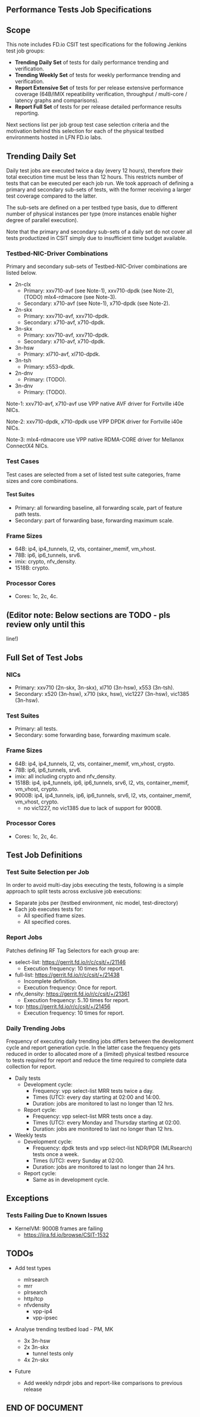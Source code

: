 ## Performance Tests Job Specifications

## Scope

This note includes FD.io CSIT test specifications for the following
Jenkins test job groups:

- **Trending Daily Set** of tests for daily performance trending and
  verification.
- **Trending Weekly Set** of tests for weekly performance trending and
  verification.
- **Report Extensive Set** of tests for per release extensive performance
  coverage (64B/IMIX repeatibility verification, throughput / multi-core
  / latency graphs and comparisons).
- **Report Full Set** of tests for per release detailed performance
  results reporting.

Next sections list per job group test case selection criteria and the
motivation behind this selection for each of the physical testbed
environments hosted in LFN FD.io labs.

## Trending Daily Set

Daily test jobs are executed twice a day (every 12 hours), therefore
their total execution time must be less than 12 hours. This restricts
number of tests that can be executed per each job run. We took approach
of defining a primary and secondary sub-sets of tests, with the former
receiving a larger test coverage compared to the latter.

The sub-sets are defined on a per testbed type basis, due to different
number of physical instances per type (more instances enable higher
degree of parallel execution).

Note that the primary and secondary sub-sets of a daily set do not cover
all tests productized in CSIT simply due to insufficient time budget
available.


### Testbed-NIC-Driver Combinations

Primary and secondary sub-sets of Testbed-NIC-Driver combinations are
listed below.

- 2n-clx
  - Primary: xxv710-avf (see Note-1), xxv710-dpdk (see Note-2),
    (TODO) mlx4-rdmacore (see Note-3).
  - Secondary: x710-avf (see Note-1), x710-dpdk (see Note-2).
- 2n-skx
  - Primary: xxv710-avf, xxv710-dpdk.
  - Secondary: x710-avf, x710-dpdk.
- 3n-skx
  - Primary: xxv710-avf, xxv710-dpdk.
  - Secondary: x710-avf, x710-dpdk.
- 3n-hsw
  - Primary: xl710-avf, xl710-dpdk.
- 3n-tsh
  - Primary: x553-dpdk.
- 2n-dnv
  - Primary: (TODO).
- 3n-dnv
  - Primary: (TODO).

Note-1: xxv710-avf, x710-avf use VPP native AVF driver for Fortville
i40e NICs.

Note-2: xxv710-dpdk, x710-dpdk use VPP DPDK driver for Fortville i40e
NICs.

Note-3: mlx4-rdmacore use VPP native RDMA-CORE driver for Mellanox
ConnectX4 NICs.

### Test Cases

Test cases are selected from a set of listed test suite categories,
frame sizes and core combinations.

#### Test Suites

- Primary: all forwarding baseline, all forwarding scale, part of feature
  path tests.
- Secondary: part of forwarding base, forwarding maximum scale.

### Frame Sizes

- 64B: ip4, ip4_tunnels, l2, vts, container_memif, vm_vhost.
- 78B: ip6, ip6_tunnels, srv6.
- imix: crypto, nfv_density.
- 1518B: crypto.

### Processor Cores

- Cores: 1c, 2c, 4c.

## (Editor note: Below sections are TODO - pls review only until this
   line!)

## Full Set of Test Jobs
### NICs

- Primary: xxv710 (2n-skx, 3n-skx), xl710 (3n-hsw), x553 (3n-tsh).
- Secondary: x520 (3n-hsw), x710 (skx, hsw), vic1227 (3n-hsw), vic1385
  (3n-hsw).

### Test Suites

- Primary: all tests.
- Secondary: some forwarding base, forwarding maximum scale.

### Frame Sizes

- 64B: ip4, ip4_tunnels, l2, vts, container_memif, vm_vhost, crypto.
- 78B: ip6, ip6_tunnels, srv6.
- imix: all including crypto and nfv_density.
- 1518B: ip4, ip4_tunnels, ip6, ip6_tunnels, srv6, l2, vts,
  container_memif, vm_vhost, crypto.
- 9000B: ip4, ip4_tunnels, ip6, ip6_tunnels, srv6, l2, vts,
  container_memif, vm_vhost, crypto.
  - no vic1227, no vic1385 due to lack of support for 9000B.

### Processor Cores

  - Cores: 1c, 2c, 4c.

## Test Job Definitions
### Test Suite Selection per Job

In order to avoid multi-day jobs executing the tests, following is a
simple approach to split tests across exclusive job executions:

- Separate jobs per (testbed environment, nic model, test-directory)
- Each job executes tests for:
  - All specified frame sizes.
  - All specified cores.

### Report Jobs

Patches defining RF Tag Selectors for each group are:

- select-list: https://gerrit.fd.io/r/c/csit/+/21146
  - Execution frequency: 10 times for report.
- full-list: https://gerrit.fd.io/r/c/csit/+/21438
  - Incomplete definition.
  - Execution frequency: Once for report.
- nfv_density: https://gerrit.fd.io/r/c/csit/+/21361
  - Execution frequency: 5..10 times for report.
- tcp: https://gerrit.fd.io/r/c/csit/+/21456
  - Execution frequency: 10 times for report.

### Daily Trending Jobs

Frequency of executing daily trending jobs differs between the
development cycle and report generation cycle. In the latter case the
frequency gets reduced in order to allocated more of a (limited)
physical testbed resource to tests required for report and reduce the
time required to complete data collection for report.

- Daily tests
  - Development cycle:
    - Frequency: vpp select-list MRR tests twice a day.
    - Times (UTC): every day starting at 02:00 and 14:00.
    - Duration: jobs are monitored to last no longer than 12 hrs.
  - Report cycle:
    - Frequency: vpp select-list MRR tests once a day.
    - Times (UTC): every Monday and Thursday starting at 02:00.
    - Duration: jobs are monitored to last no longer than 12 hrs.
- Weekly tests
  - Development cycle:
    - Frequency: dpdk tests and vpp select-list NDR/PDR (MLRsearch) tests once a week.
    - Times (UTC): every Sunday at 02:00.
    - Duration: jobs are monitored to last no longer than 24 hrs.
  - Report cycle:
    - Same as in development cycle.

## Exceptions
### Tests Failing Due to Known Issues

- KernelVM: 9000B frames are failing
  - https://jira.fd.io/browse/CSIT-1532

## TODOs

- Add test types
  - mlrsearch
  - mrr
  - plrsearch
  - http/tcp
  - nfvdensity
    - vpp-ip4
    - vpp-ipsec

- Analyse trending testbed load - PM, MK
  - 3x 3n-hsw
  - 2x 3n-skx
    - tunnel tests only
  - 4x 2n-skx

- Future
  - Add weekly ndrpdr jobs and report-like comparisons to previous release

## END OF DOCUMENT